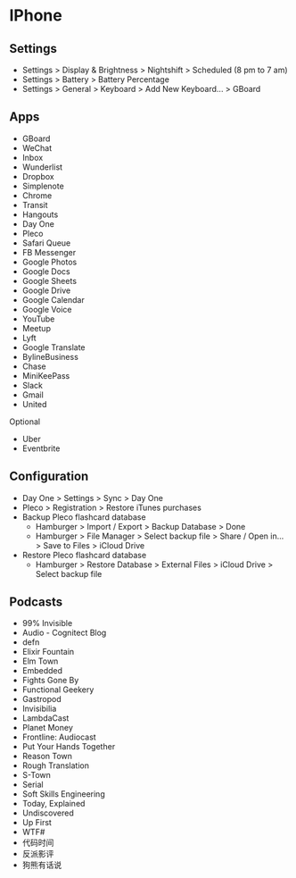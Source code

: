 # IPhone

## Settings

- Settings > Display & Brightness > Nightshift > Scheduled (8 pm to 7 am)
- Settings > Battery > Battery Percentage
- Settings > General > Keyboard > Add New Keyboard... > GBoard

## Apps

- GBoard
- WeChat
- Inbox
- Wunderlist
- Dropbox
- Simplenote
- Chrome
- Transit
- Hangouts
- Day One
- Pleco
- Safari Queue
- FB Messenger
- Google Photos
- Google Docs
- Google Sheets
- Google Drive
- Google Calendar
- Google Voice
- YouTube
- Meetup
- Lyft
- Google Translate
- BylineBusiness
- Chase
- MiniKeePass
- Slack
- Gmail
- United

Optional

- Uber
- Eventbrite

## Configuration

- Day One > Settings > Sync > Day One
- Pleco > Registration > Restore iTunes purchases
- Backup Pleco flashcard database
  - Hamburger > Import / Export > Backup Database > Done
  - Hamburger > File Manager > Select backup file > Share / Open in... > Save to Files > iCloud Drive
- Restore Pleco flashcard database
  - Hamburger > Restore Database > External Files > iCloud Drive > Select backup file

## Podcasts

- 99% Invisible
- Audio - Cognitect Blog
- defn
- Elixir Fountain
- Elm Town
- Embedded
- Fights Gone By
- Functional Geekery
- Gastropod
- Invisibilia
- LambdaCast
- Planet Money
- Frontline: Audiocast
- Put Your Hands Together
- Reason Town
- Rough Translation
- S-Town
- Serial
- Soft Skills Engineering
- Today, Explained
- Undiscovered
- Up First
- WTF#
- 代码时间
- 反派影评
- 狗熊有话说
